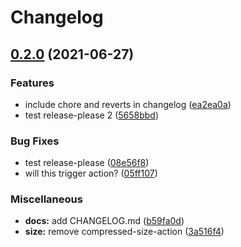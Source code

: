 # Changelog

## [0.2.0](https://www.github.com/jpvmrcd/publish-test/compare/v0.1.13...v0.2.0) (2021-06-27)


### Features

* include chore and reverts in changelog ([ea2ea0a](https://www.github.com/jpvmrcd/publish-test/commit/ea2ea0aebf8d4bee0b209684e39e7acc0dd4ab37))
* test release-please 2 ([5658bbd](https://www.github.com/jpvmrcd/publish-test/commit/5658bbd6e812461eb1ea2a10ee168b9b6c1ede7c))


### Bug Fixes

* test release-please ([08e56f8](https://www.github.com/jpvmrcd/publish-test/commit/08e56f806fe74c6041680684dba17337a9138e33))
* will this trigger action? ([05ff107](https://www.github.com/jpvmrcd/publish-test/commit/05ff107e651e67c13ce5017cc99ef96826944a80))


### Miscellaneous

* **docs:** add CHANGELOG.md ([b59fa0d](https://www.github.com/jpvmrcd/publish-test/commit/b59fa0dfaabb67645f4b3f3fb3342b85f8cbf8e4))
* **size:** remove compressed-size-action ([3a516f4](https://www.github.com/jpvmrcd/publish-test/commit/3a516f43593efe590d7264fe5ead31b80a28a23d))
